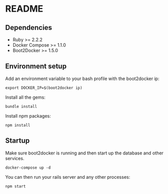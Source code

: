 # README

## Dependencies

- Ruby >= 2.2.2
- Docker Compose >= 1.1.0
- Boot2Docker >= 1.5.0

## Environment setup

Add an environment variable to your bash profile with the boot2docker ip:

```export DOCKER_IP=$(boot2docker ip)```

Install all the gems:

```bundle install```

Install npm packages:

```npm install```


## Startup

Make sure boot2docker is running and then start up the database and other services.

```docker-compose up -d```

You can then run your rails server and any other processes:

```npm start```
